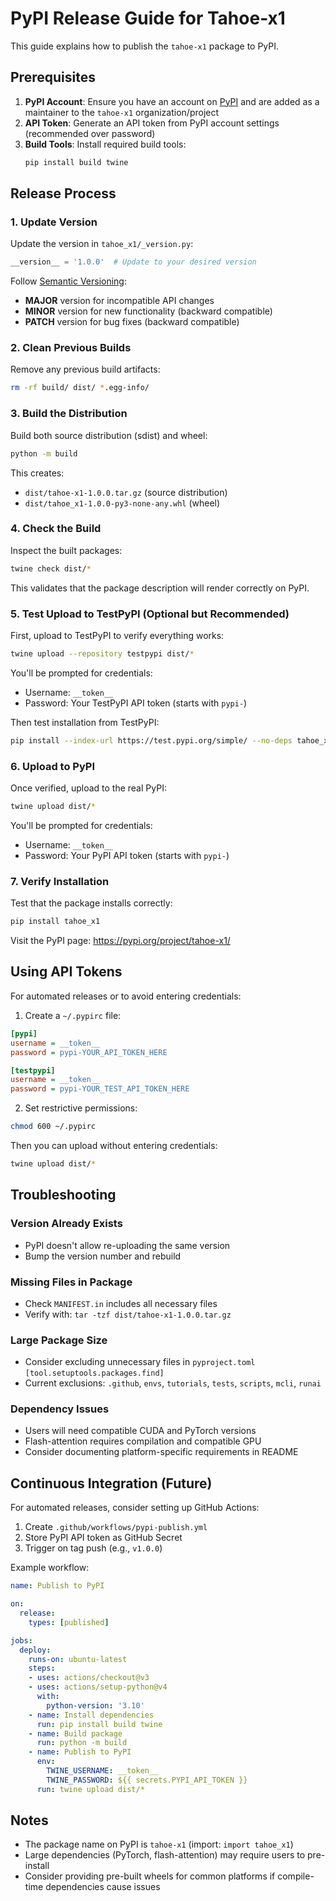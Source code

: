 # PyPI Release Guide for Tahoe-x1

This guide explains how to publish the `tahoe-x1` package to PyPI.

## Prerequisites

1. **PyPI Account**: Ensure you have an account on [PyPI](https://pypi.org/) and are added as a maintainer to the `tahoe-x1` organization/project
2. **API Token**: Generate an API token from PyPI account settings (recommended over password)
3. **Build Tools**: Install required build tools:
   ```bash
   pip install build twine
   ```

## Release Process

### 1. Update Version

Update the version in `tahoe_x1/_version.py`:
```python
__version__ = '1.0.0'  # Update to your desired version
```

Follow [Semantic Versioning](https://semver.org/):
- **MAJOR** version for incompatible API changes
- **MINOR** version for new functionality (backward compatible)
- **PATCH** version for bug fixes (backward compatible)

### 2. Clean Previous Builds

Remove any previous build artifacts:
```bash
rm -rf build/ dist/ *.egg-info/
```

### 3. Build the Distribution

Build both source distribution (sdist) and wheel:
```bash
python -m build
```

This creates:
- `dist/tahoe-x1-1.0.0.tar.gz` (source distribution)
- `dist/tahoe_x1-1.0.0-py3-none-any.whl` (wheel)

### 4. Check the Build

Inspect the built packages:
```bash
twine check dist/*
```

This validates that the package description will render correctly on PyPI.

### 5. Test Upload to TestPyPI (Optional but Recommended)

First, upload to TestPyPI to verify everything works:

```bash
twine upload --repository testpypi dist/*
```

You'll be prompted for credentials:
- Username: `__token__`
- Password: Your TestPyPI API token (starts with `pypi-`)

Then test installation from TestPyPI:
```bash
pip install --index-url https://test.pypi.org/simple/ --no-deps tahoe_x1
```

### 6. Upload to PyPI

Once verified, upload to the real PyPI:

```bash
twine upload dist/*
```

You'll be prompted for credentials:
- Username: `__token__`
- Password: Your PyPI API token (starts with `pypi-`)

### 7. Verify Installation

Test that the package installs correctly:
```bash
pip install tahoe_x1
```

Visit the PyPI page: https://pypi.org/project/tahoe-x1/

## Using API Tokens

For automated releases or to avoid entering credentials:

1. Create a `~/.pypirc` file:
```ini
[pypi]
username = __token__
password = pypi-YOUR_API_TOKEN_HERE

[testpypi]
username = __token__
password = pypi-YOUR_TEST_API_TOKEN_HERE
```

2. Set restrictive permissions:
```bash
chmod 600 ~/.pypirc
```

Then you can upload without entering credentials:
```bash
twine upload dist/*
```

## Troubleshooting

### Version Already Exists
- PyPI doesn't allow re-uploading the same version
- Bump the version number and rebuild

### Missing Files in Package
- Check `MANIFEST.in` includes all necessary files
- Verify with: `tar -tzf dist/tahoe-x1-1.0.0.tar.gz`

### Large Package Size
- Consider excluding unnecessary files in `pyproject.toml` `[tool.setuptools.packages.find]`
- Current exclusions: `.github`, `envs`, `tutorials`, `tests`, `scripts`, `mcli`, `runai`

### Dependency Issues
- Users will need compatible CUDA and PyTorch versions
- Flash-attention requires compilation and compatible GPU
- Consider documenting platform-specific requirements in README

## Continuous Integration (Future)

For automated releases, consider setting up GitHub Actions:

1. Create `.github/workflows/pypi-publish.yml`
2. Store PyPI API token as GitHub Secret
3. Trigger on tag push (e.g., `v1.0.0`)

Example workflow:
```yaml
name: Publish to PyPI

on:
  release:
    types: [published]

jobs:
  deploy:
    runs-on: ubuntu-latest
    steps:
    - uses: actions/checkout@v3
    - uses: actions/setup-python@v4
      with:
        python-version: '3.10'
    - name: Install dependencies
      run: pip install build twine
    - name: Build package
      run: python -m build
    - name: Publish to PyPI
      env:
        TWINE_USERNAME: __token__
        TWINE_PASSWORD: ${{ secrets.PYPI_API_TOKEN }}
      run: twine upload dist/*
```

## Notes

- The package name on PyPI is `tahoe-x1` (import: `import tahoe_x1`)
- Large dependencies (PyTorch, flash-attention) may require users to pre-install
- Consider providing pre-built wheels for common platforms if compile-time dependencies cause issues
